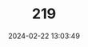 ---
title: "219"
category: "Acinonyx jubatus"
draft: false
date: 2024-02-22 13:03:49
languages:
  Amharic: ["Abo Shemane"]
  Hindi: ["Cheeta"]
  Spanish; Castilian: ["Chita", "Guepardo"]
  Swahili: ["Duma"]
  Arabic: ["Fahad Sayad (الفهد الصياد)"]
  German: ["Gepard"]
  French: ["Guépard"]
  Somali: ["Haramcad"]
  Afrikaans: ["Jagluiperd"]
  English: ["Cheetah"]
---